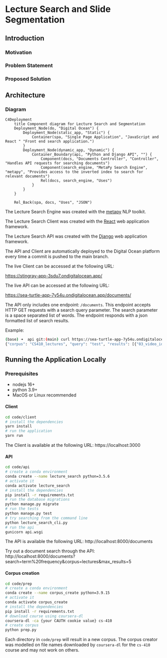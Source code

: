# Lecture Search and Slide Segmentation

## Introduction

### Motivation

### Problem Statement

### Proposed Solution

## Architecture

### Diagram

```mermaid
C4Deployment
    title Component diagram for Lecture Search and Segmentation
    Deployment_Node(do, "Digital Ocean") {
        Deployment_Node(static_app, "Static") {
            Container(spa, "Single Page Application", "JavaScript and React " "Front end search application.")
        }
        Deployment_Node(dynamic_app, "Dynamic") {
            Container_Boundary(api, "Python and Django API", "") {
                Component(docs, "Documents Controller", "Controller", "Handles API requests for searching documents")
                Component(search_engine, "MetaPy Search Engine", "metapy", "Provides access to the inverted index to search for relevant documents")
                Rel(docs, search_engine, "Uses")
            }
        }
    }

    Rel_Back(spa, docs, "Uses", "JSON")
```

The Lecture Search Engine was created with the [metapy](https://github.com/meta-toolkit/metapy) NLP toolkit.

The Lecture Search Client was created with the [React](https://reactjs.org/) web application framework.

The Lecture Search API was created with the [Django](https://www.djangoproject.com/) web application framework.

The API and Client are automatically deployed to the Digital Ocean platform every time a commit
is pushed to the main branch.

The live Client can be accessed at the following URL:

https://stingray-app-3sdu7.ondigitalocean.app/

The live API can be accessed at the following URL:

https://sea-turtle-app-7y54u.ondigitalocean.app/documents/

The API only includes one endpoint: `/documents`. This endpoint accepts HTTP GET requests with a search query parameter. The search parameter is a space separated list of words. The endpoint responds with a json formatted list of search results.

Example:

```sh
(base) ➜  api git:(main) curl https://sea-turtle-app-7y54u.ondigitalocean.app/documents/\?search\=test
{"corpus": "CS410_lectures", "query": "test", "results": [{"03_video_id": "W03_L06", "04_title": "Evaluation Of Tr Systems Practical Issues", "01_doc_id": 17, "06_txt_path": "path/to/W03_L06.txt", "02_score": 14.651, "05_vid_path": "path/to/W03_L06.mp4", "00_rank": 1}, {"03_video_id": "W03_L01", "04_title": "Evaluation Of Tr Systems", "01_doc_id": 12, "06_txt_path": "path/to/W03_L01.txt", "02_score": 11.206, "05_vid_path": "path/to/W03_L01.mp4", "00_rank": 2}, {"03_video_id": "W11_L02", "04_title": "Text Categorization Evaluation Part 1", "01_doc_id": 81, "06_txt_path": "path/to/W11_L02.txt", "02_score": 7.386, "05_vid_path": "path/to/W11_L02.mp4", "00_rank": 3}, {"03_video_id": "W12_L04", "04_title": "Contextual Text Mining Mining Causal Topics With Time Series Supervision", "01_doc_id": 89, "06_txt_path": "path/to/W12_L04.txt", "02_score": 4.599, "05_vid_path": "path/to/W12_L04.mp4", "00_rank": 4}, {"03_video_id": "W10_L06", "04_title": "Text Clustering Evaluation", "01_doc_id": 77, "06_txt_path": "path/to/W10_L06.txt", "02_score": 4.599, "05_vid_path": "path/to/W10_L06.mp4", "00_rank": 5}]}
```

## Running the Application Locally

### Prerequisites
- nodejs 16+
- python 3.9+
- MacOS or Linux recommended

#### Client

```sh
cd code/client
# install the dependencies
yarn install
# run the application
yarn run
```

The Client is available at the following URL: https://localhost:3000


#### API

```sh
cd code/api
# create a conda environment
conda create --name lecture_search python=3.5.6
# activate it
conda activate lecture_search
# install the dependencies
pip install -r requirements.txt
# run the database migrations
python manage.py migrate
# run the tests
python manage.py test
# try searching from the command line
python lecture_search_cli.py
# run the api
gunicorn api.wsgi
```

The API is available the following URL: http://localhost:8000/documents

Try out a document search through the API: http://localhost:8000/documents?search=term%20frequency&corpus=lectures&max_results=5


#### Corpus creation

```sh
cd code/prep
# create a conda environment
conda create --name corpus_create python=3.9.15
# activate it
conda activate corpus_create
# install the dependencies
pip install -r requirements.txt
# download course using coursera-dl
coursera-dl -ca {your CAUTH cookie value} cs-410
# create corpus
python prep.py
```

Each directory in `code/prep` will result in a new corpus. The corpus creator was modelled on file names downloaded by `coursera-dl` for the `cs-410` course and may not work on others.